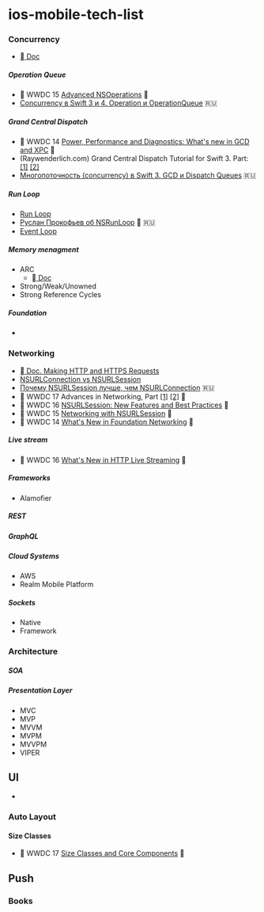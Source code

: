 # ios-mobile-tech-list

### Concurrency

- [ Doc](https://developer.apple.com/library/content/documentation/General/Conceptual/ConcurrencyProgrammingGuide/OperationQueues/OperationQueues.html)

##### Operation Queue
-  WWDC 15 [Advanced NSOperations](https://developer.apple.com/videos/play/wwdc2015/226/) 🎦
- [Concurrency в Swift 3 и 4. Operation и OperationQueue](https://habrahabr.ru/post/335756/) 🇷🇺

##### Grand Central Dispatch
-  WWDC 14 [Power, Performance and Diagnostics: What's new in GCD and XPC](https://developer.apple.com/videos/play/wwdc2014/716/) 🎦
- (Raywenderlich.com) Grand Central Dispatch Tutorial for Swift 3. Part: [[1]](https://www.raywenderlich.com/148513/grand-central-dispatch-tutorial-swift-3-part-1) [[2]](https://www.raywenderlich.com/148515/grand-central-dispatch-tutorial-swift-3-part-2)
- [Многопоточность (concurrency) в Swift 3. GCD и Dispatch Queues](https://habrahabr.ru/post/320152/) 🇷🇺


##### Run Loop
- [Run Loop](https://www.developer.apple.com/documentation/foundation/runloop)
- [Руслан Прокофьев об NSRunLoop](https://www.youtube.com/watch?v=GfpZ1fBHvxg) 🎦 🇷🇺 
- [Event Loop](https://en.wikipedia.org/wiki/Event_loop)
  
##### Memory menagment
  - ARC
    - [ Doc](https://developer.apple.com/library/content/documentation/Swift/Conceptual/Swift_Programming_Language/AutomaticReferenceCounting.html)
  - Strong/Weak/Unowned
  - Strong Reference Cycles 

##### Foundation
- 

### Networking
- [ Doc. Making HTTP and HTTPS Requests](https://developer.apple.com/library/content/documentation/NetworkingInternetWeb/Conceptual/NetworkingOverview/WorkingWithHTTPAndHTTPSRequests/WorkingWithHTTPAndHTTPSRequests.html#//apple_ref/doc/uid/TP40010220-CH8-SW1)
- [NSURLConnection vs NSURLSession](http://codingpan.com/2016/09/19/NSURLSession-vs-NSURLConnection.html)
- [Почему NSURLSession лучше, чем NSURLConnection](https://habrahabr.ru/post/209736/) 🇷🇺
-  WWDC 17 Advances in Networking, Part [[1]](https://developer.apple.com/videos/play/wwdc2017/707/) [[2]](https://developer.apple.com/videos/play/wwdc2017/709/) 🎦
-  WWDC 16 [NSURLSession: New Features and Best Practices](https://developer.apple.com/videos/play/wwdc2016/711/) 🎦
-  WWDC 15 [Networking with NSURLSession](https://developer.apple.com/videos/play/wwdc2015/711/) 🎦
-  WWDC 14 [What's New in Foundation Networking](https://developer.apple.com/videos/play/wwdc2014/707/) 🎦

##### Live stream
-  WWDC 16 [What's New in HTTP Live Streaming](https://developer.apple.com/videos/play/wwdc2016/504/) 🎦

##### Frameworks
- Alamofier
  
##### REST

##### GraphQL

##### Cloud Systems
  - AWS
  - Realm Mobile Platform

##### Sockets
  - Native
  - Framework

### Architecture

##### SOA
##### Presentation Layer
  - MVC
  - MVP
  - MVVM
  - MVPM
  - MVVPM
  - VIPER
 
 ## UI
 -
 ### Auto Layout
 #### Size Classes
 -  WWDC 17 [Size Classes and Core Components](https://developer.apple.com/videos/play/wwdc2017/812/) 🎦

## Push
 
 
### Books

